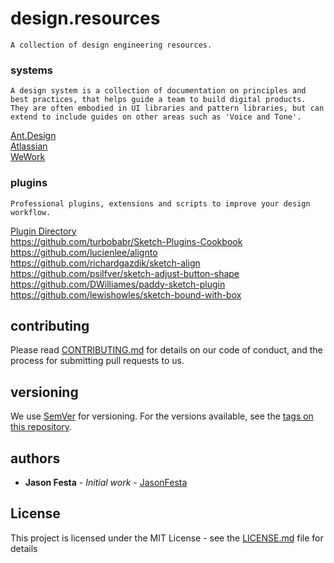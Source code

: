# design.resources

``
A collection of design engineering resources.
``


### systems

``
A design system is a collection of documentation on principles and best practices, that helps guide a team to build digital products. They are often embodied in UI libraries and pattern libraries, but can extend to include guides on other areas such as 'Voice and Tone'.
``

[Ant.Design](https://ant.design)<br>
[Atlassian](https://atlassian.design)<br>
[WeWork](http://plasma.guide)<br>


### plugins

``
Professional plugins, extensions and scripts to improve your design workflow.
``

[Plugin Directory](https://github.com/sketchplugins/plugin-directory)<br>
https://github.com/turbobabr/Sketch-Plugins-Cookbook<br>
https://github.com/lucienlee/alignto<br>
https://github.com/richardgazdik/sketch-align<br>
https://github.com/psilfver/sketch-adjust-button-shape<br>
https://github.com/DWilliames/paddy-sketch-plugin<br>
https://github.com/lewishowles/sketch-bound-with-box

## contributing

Please read [CONTRIBUTING.md](https://gist.github.com/PurpleBooth/b24679402957c63ec426) for details on our code of conduct, and the process for submitting pull requests to us.

## versioning

We use [SemVer](http://semver.org/) for versioning. For the versions available, see the [tags on this repository](https://github.com/your/project/tags). 

## authors

* **Jason Festa** - *Initial work* - [JasonFesta](https://github.com/jasonfesta)

## License

This project is licensed under the MIT License - see the [LICENSE.md](LICENSE.md) file for details

